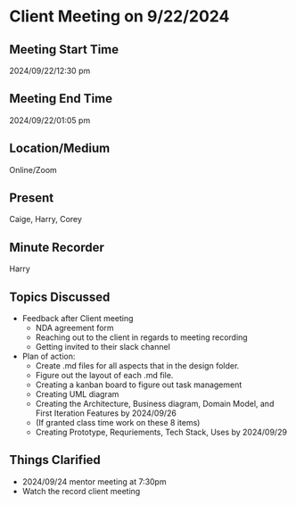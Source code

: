 # Client Meeting on 9/22/2024

## Meeting Start Time

2024/09/22/12:30 pm

## Meeting End Time

2024/09/22/01:05 pm

## Location/Medium

Online/Zoom

## Present

Caige, Harry, Corey

## Minute Recorder

Harry 

## Topics Discussed
- Feedback after Client meeting
  + NDA agreement form 
  + Reaching out to the client in regards to meeting recording 
  + Getting invited to their slack channel 
- Plan of action:
  + Create .md files for all aspects that in the design folder.
  + Figure out the layout of each .md file.
  + Creating a kanban board to figure out task management 
  + Creating UML diagram
  + Creating the Architecture, Business diagram, Domain Model, and First Iteration Features by 2024/09/26
  + (If granted class time work on these 8 items)
  + Creating Prototype, Requriements, Tech Stack, Uses by 2024/09/29 
  
## Things Clarified
  + 2024/09/24 mentor meeting at 7:30pm
  + Watch the record client meeting 

